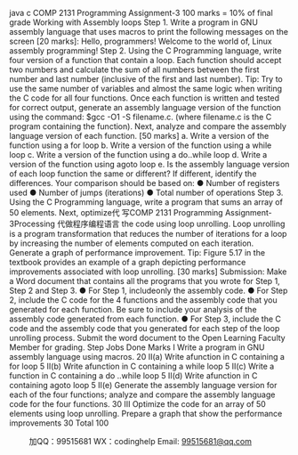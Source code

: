 java c
COMP 2131 
Programming Assignment-3 
100 marks = 10% of final grade 
Working with Assembly loops 
Step   1. Write a   program   in GNU assembly   language that   uses macros to   print   the   following   messages   on   the screen   [20   marks]:
Hello,   programmers!
Welcome to the world of,
Linux assembly   programming!
Step   2.   Using the C   Programming   language, write four version of   a function that   contain   a   loop.   Each function should accept two   numbers   and calculate the sum   of   all   numbers   between   the   first   number   and   last   number   (inclusive of the first and   last   number).    Tip: Try to   use   the same   number   of variables and almost the same   logic when writing the C   code   for   all   four   functions. Once   each   function   is   written   and tested for correct output, generate an   assembly   language   version   of   the   function   using   the command: $gcc -O1 -S filename.c. (where filename.c is the C   program containing   the   function).   Next,   analyze and compare the assembly   language version of   each   function.       [50   marks]
a.          Write a version of   the function   using   a for loop
b.          Write a version of the function   using   a while loop
c.          Write a version   of the function   using   a do..while loop
d.         Write a version of the function   using agoto loop
e.          Is the assembly   language version of   each   loop   function   the   same   or   different?   If   different,   identify the differences. Your comparison should   be   based   on:
●            Number of   registers   used
●          Number   of jumps   (iterations)
●          Total   number of operations
Step   3.   Using the   C   Programming   language, write a   program that sums an   array   of   50   elements.   Next,   optimize代 写COMP 2131 Programming Assignment-3Processing
代做程序编程语言 the code   using   loop   unrolling.   Loop   unrolling   is a   program transformation that   reduces the number of   iterations for a   loop   by   increasing the   number of elements   computed   on   each   iteration.
Generate a graph of   performance   improvement. Tip:   Figure 5.17   in the   textbook   provides   an   example   of a graph depicting   performance   improvements associated with   loop   unrolling.   [30   marks]
Submission:
Make a Word document that contains   all the   programs that   you   wrote   for   Step   1,   Step   2   and   Step   3.
●          For Step   1,   includeonly   the   assembly   code.
●          For Step 2,   include   the   C   code   for the   4   functions   and the   assembly   code   that   you   generated   for   each function.    Be sure to   include your   analysis   of the   assembly   code generated   from   each function.
●          For Step 3,   include the   C   code   and   the   assembly   code   that   you   generated   for   each   step   of   the   loop   unrolling   process.
Submit the word document to the Open   Learning   Faculty   Member for   grading.
Step 
Jobs Done 
Marks 
I 
Write a program in GNU assembly language using macros. 
20 
II(a) 
Write afunction in C containing a for loop 
5 
II(b) 
Write afunction in C containing a while loop 
5 
II(c) 
Write a function in C containing a do ..while loop 
5 
II(d) 
Write afunction in C containing agoto loop 
5 
II(e) 
Generate the assembly language version for each of the four functions; analyze and compare the assembly language code for the four functions. 
30 
III 
Optimize the code for an array of 50 elements using loop unrolling. Prepare a graph that show the performance improvements 
30 
Total 
100 



         
加QQ：99515681  WX：codinghelp  Email: 99515681@qq.com
